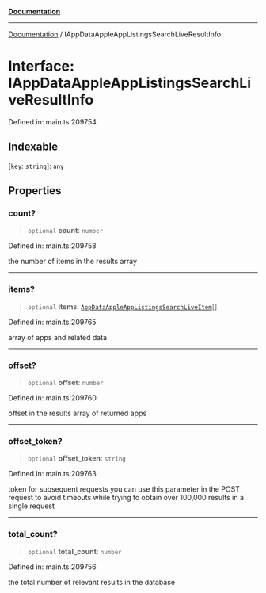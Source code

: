 [**Documentation**](../README.md)

***

[Documentation](../README.md) / IAppDataAppleAppListingsSearchLiveResultInfo

# Interface: IAppDataAppleAppListingsSearchLiveResultInfo

Defined in: main.ts:209754

## Indexable

\[`key`: `string`\]: `any`

## Properties

### count?

> `optional` **count**: `number`

Defined in: main.ts:209758

the number of items in the results array

***

### items?

> `optional` **items**: [`AppDataAppleAppListingsSearchLiveItem`](../classes/AppDataAppleAppListingsSearchLiveItem.md)[]

Defined in: main.ts:209765

array of apps and related data

***

### offset?

> `optional` **offset**: `number`

Defined in: main.ts:209760

offset in the results array of returned apps

***

### offset\_token?

> `optional` **offset\_token**: `string`

Defined in: main.ts:209763

token for subsequent requests
you can use this parameter in the POST request to avoid timeouts while trying to obtain over 100,000 results in a single request

***

### total\_count?

> `optional` **total\_count**: `number`

Defined in: main.ts:209756

the total number of relevant results in the database
